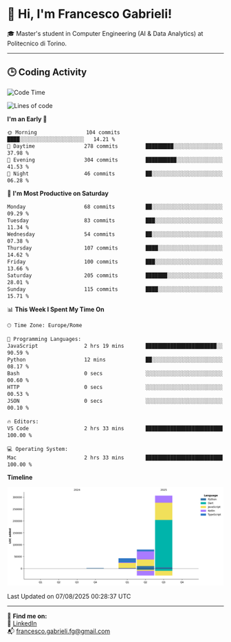 # 👋 Hi, I'm Francesco Gabrieli!

🎓 Master's student in Computer Engineering (AI & Data Analytics) at Politecnico di Torino.  

---

## 🕒 Coding Activity

<!--START_SECTION:waka-->
![Code Time](http://img.shields.io/badge/Code%20Time-118%20hrs%208%20mins-blue)

![Lines of code](https://img.shields.io/badge/From%20Hello%20World%20I%27ve%20Written-429.8%20thousand%20lines%20of%20code-blue)

**I'm an Early 🐤** 

```text
🌞 Morning                104 commits         ████░░░░░░░░░░░░░░░░░░░░░   14.21 % 
🌆 Daytime                278 commits         █████████░░░░░░░░░░░░░░░░   37.98 % 
🌃 Evening                304 commits         ██████████░░░░░░░░░░░░░░░   41.53 % 
🌙 Night                  46 commits          ██░░░░░░░░░░░░░░░░░░░░░░░   06.28 % 
```
📅 **I'm Most Productive on Saturday** 

```text
Monday                   68 commits          ██░░░░░░░░░░░░░░░░░░░░░░░   09.29 % 
Tuesday                  83 commits          ███░░░░░░░░░░░░░░░░░░░░░░   11.34 % 
Wednesday                54 commits          ██░░░░░░░░░░░░░░░░░░░░░░░   07.38 % 
Thursday                 107 commits         ████░░░░░░░░░░░░░░░░░░░░░   14.62 % 
Friday                   100 commits         ███░░░░░░░░░░░░░░░░░░░░░░   13.66 % 
Saturday                 205 commits         ███████░░░░░░░░░░░░░░░░░░   28.01 % 
Sunday                   115 commits         ████░░░░░░░░░░░░░░░░░░░░░   15.71 % 
```


📊 **This Week I Spent My Time On** 

```text
🕑︎ Time Zone: Europe/Rome

💬 Programming Languages: 
JavaScript               2 hrs 19 mins       ███████████████████████░░   90.59 % 
Python                   12 mins             ██░░░░░░░░░░░░░░░░░░░░░░░   08.17 % 
Bash                     0 secs              ░░░░░░░░░░░░░░░░░░░░░░░░░   00.60 % 
HTTP                     0 secs              ░░░░░░░░░░░░░░░░░░░░░░░░░   00.53 % 
JSON                     0 secs              ░░░░░░░░░░░░░░░░░░░░░░░░░   00.10 % 

🔥 Editors: 
VS Code                  2 hrs 33 mins       █████████████████████████   100.00 % 

💻 Operating System: 
Mac                      2 hrs 33 mins       █████████████████████████   100.00 % 
```

**Timeline**

![Lines of Code chart](https://raw.githubusercontent.com/francescogabrieli/francescogabrieli/main/assets/bar_graph.png)


 Last Updated on 07/08/2025 00:28:37 UTC
<!--END_SECTION:waka-->


---



🔗 **Find me on:**  
💼 [LinkedIn](https://www.linkedin.com/in/francesco-gabrieli)  
📬 francesco.gabrieli.fg@gmail.com  



